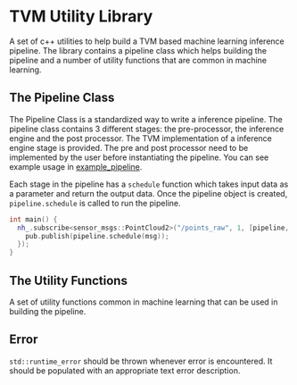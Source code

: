 # TVM Utility Library

A set of c++ utilities to help build a TVM based machine learning inference
pipeline. The library contains a pipeline class which helps building the
pipeline and a number of utility functions that are common in machine learning.

## The Pipeline Class

The Pipeline Class is a standardized way to write a inference pipeline. The
pipeline class contains 3 different stages: the pre-processor, the inference
engine and the post processor. The TVM implementation of a inference engine
stage is provided. The pre and post processor need to be implemented by the user
before instantiating the pipeline. You can see example usage in
[example_pipeline](test/example_pipeline_test).

Each stage in the pipeline has a `schedule` function which takes input data as a
parameter and return the output data. Once the pipeline object is created,
`pipeline.schedule` is called to run the pipeline.

```cpp
int main() {
  nh_.subscribe<sensor_msgs::PointCloud2>("/points_raw", 1, [pipeline, pub]() {
    pub.publish(pipeline.schedule(msg));
  });
}
```

## The Utility Functions

A set of utility functions common in machine learning that can be used in
building the pipeline.

## Error

`std::runtime_error` should be thrown whenever error is encountered. It should
be populated with an appropriate text error description.
